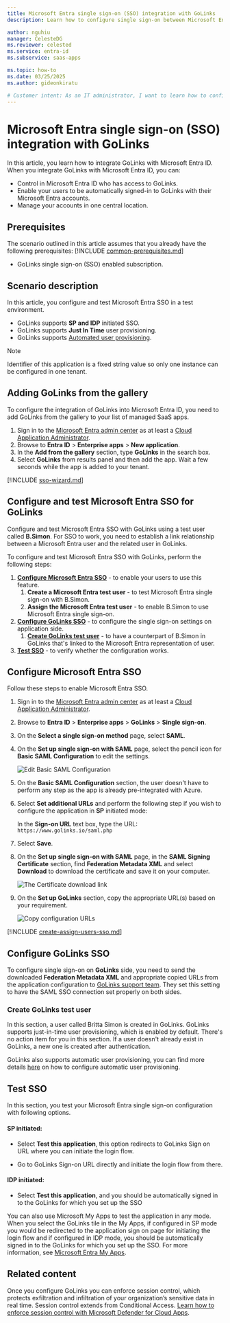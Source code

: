 ```yaml
---
title: Microsoft Entra single sign-on (SSO) integration with GoLinks
description: Learn how to configure single sign-on between Microsoft Entra ID and GoLinks.

author: nguhiu
manager: CelesteDG
ms.reviewer: celested
ms.service: entra-id
ms.subservice: saas-apps

ms.topic: how-to
ms.date: 03/25/2025
ms.author: gideonkiratu

# Customer intent: As an IT administrator, I want to learn how to configure single sign-on between Microsoft Entra ID and GoLinks so that I can control who has access to GoLinks, enable automatic sign-in with Microsoft Entra accounts, and manage my accounts in one central location.
---
```


# Microsoft Entra single sign-on (SSO) integration with GoLinks

In this article,  you learn how to integrate GoLinks with Microsoft Entra ID. When you integrate GoLinks with Microsoft Entra ID, you can:

* Control in Microsoft Entra ID who has access to GoLinks.
* Enable your users to be automatically signed-in to GoLinks with their Microsoft Entra accounts.
* Manage your accounts in one central location.

## Prerequisites

The scenario outlined in this article assumes that you already have the following prerequisites:
[!INCLUDE [common-prerequisites.md](~/identity/saas-apps/includes/common-prerequisites.md)]
* GoLinks single sign-on (SSO) enabled subscription.

## Scenario description

In this article,  you configure and test Microsoft Entra SSO in a test environment.

* GoLinks supports **SP and IDP** initiated SSO.
* GoLinks supports **Just In Time** user provisioning.
* GoLinks supports [Automated user provisioning](golinks-provisioning-tutorial.md).

> [!NOTE]
> Identifier of this application is a fixed string value so only one instance can be configured in one tenant.

## Adding GoLinks from the gallery

To configure the integration of GoLinks into Microsoft Entra ID, you need to add GoLinks from the gallery to your list of managed SaaS apps.

1. Sign in to the [Microsoft Entra admin center](https://entra.microsoft.com) as at least a [Cloud Application Administrator](~/identity/role-based-access-control/permissions-reference.md#cloud-application-administrator).
1. Browse to **Entra ID** > **Enterprise apps** > **New application**.
1. In the **Add from the gallery** section, type **GoLinks** in the search box.
1. Select **GoLinks** from results panel and then add the app. Wait a few seconds while the app is added to your tenant.

 [!INCLUDE [sso-wizard.md](~/identity/saas-apps/includes/sso-wizard.md)]


<a name='configure-and-test-azure-ad-sso-for-golinks'></a>

## Configure and test Microsoft Entra SSO for GoLinks

Configure and test Microsoft Entra SSO with GoLinks using a test user called **B.Simon**. For SSO to work, you need to establish a link relationship between a Microsoft Entra user and the related user in GoLinks.

To configure and test Microsoft Entra SSO with GoLinks, perform the following steps:

1. **[Configure Microsoft Entra SSO](#configure-azure-ad-sso)** - to enable your users to use this feature.
    1. **Create a Microsoft Entra test user** - to test Microsoft Entra single sign-on with B.Simon.
    1. **Assign the Microsoft Entra test user** - to enable B.Simon to use Microsoft Entra single sign-on.
1. **[Configure GoLinks SSO](#configure-golinks-sso)** - to configure the single sign-on settings on application side.
    1. **[Create GoLinks test user](#create-golinks-test-user)** - to have a counterpart of B.Simon in GoLinks that's linked to the Microsoft Entra representation of user.
1. **[Test SSO](#test-sso)** - to verify whether the configuration works.

<a name='configure-azure-ad-sso'></a>

## Configure Microsoft Entra SSO

Follow these steps to enable Microsoft Entra SSO.

1. Sign in to the [Microsoft Entra admin center](https://entra.microsoft.com) as at least a [Cloud Application Administrator](~/identity/role-based-access-control/permissions-reference.md#cloud-application-administrator).
1. Browse to **Entra ID** > **Enterprise apps** > **GoLinks** > **Single sign-on**.
1. On the **Select a single sign-on method** page, select **SAML**.
1. On the **Set up single sign-on with SAML** page, select the pencil icon for **Basic SAML Configuration** to edit the settings.

   ![Edit Basic SAML Configuration](common/edit-urls.png)

1. On the **Basic SAML Configuration** section, the user doesn't have to perform any step as the app is already pre-integrated with Azure.

1. Select **Set additional URLs** and perform the following step if you wish to configure the application in **SP** initiated mode:

    In the **Sign-on URL** text box, type the URL:
    `https://www.golinks.io/saml.php`

1. Select **Save**.

1. On the **Set up single sign-on with SAML** page, in the **SAML Signing Certificate** section,  find **Federation Metadata XML** and select **Download** to download the certificate and save it on your computer.

	![The Certificate download link](common/metadataxml.png)

1. On the **Set up GoLinks** section, copy the appropriate URL(s) based on your requirement.

	![Copy configuration URLs](common/copy-configuration-urls.png)

<a name='create-an-azure-ad-test-user'></a>

[!INCLUDE [create-assign-users-sso.md](~/identity/saas-apps/includes/create-assign-users-sso.md)]

## Configure GoLinks SSO

To configure single sign-on on **GoLinks** side, you need to send the downloaded **Federation Metadata XML** and appropriate copied URLs from the application configuration to [GoLinks support team](mailto:support@golinks.io). They set this setting to have the SAML SSO connection set properly on both sides.

### Create GoLinks test user

In this section, a user called Britta Simon is created in GoLinks. GoLinks supports just-in-time user provisioning, which is enabled by default. There's no action item for you in this section. If a user doesn't already exist in GoLinks, a new one is created after authentication.

GoLinks also supports automatic user provisioning, you can find more details [here](./golinks-provisioning-tutorial.md) on how to configure automatic user provisioning.

## Test SSO 

In this section, you test your Microsoft Entra single sign-on configuration with following options. 

#### SP initiated:

* Select **Test this application**, this option redirects to GoLinks Sign on URL where you can initiate the login flow.  

* Go to GoLinks Sign-on URL directly and initiate the login flow from there.

#### IDP initiated:

* Select **Test this application**, and you should be automatically signed in to the GoLinks for which you set up the SSO 

You can also use Microsoft My Apps to test the application in any mode. When you select the GoLinks tile in the My Apps, if configured in SP mode you would be redirected to the application sign on page for initiating the login flow and if configured in IDP mode, you should be automatically signed in to the GoLinks for which you set up the SSO. For more information, see [Microsoft Entra My Apps](/azure/active-directory/manage-apps/end-user-experiences#azure-ad-my-apps).

## Related content

Once you configure GoLinks you can enforce session control, which protects exfiltration and infiltration of your organization’s sensitive data in real time. Session control extends from Conditional Access. [Learn how to enforce session control with Microsoft Defender for Cloud Apps](/cloud-app-security/proxy-deployment-any-app).
